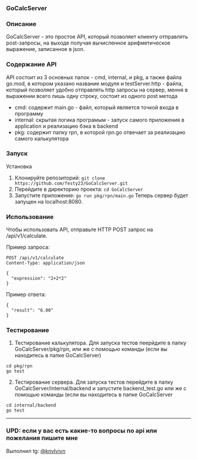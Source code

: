 ### GoCalcServer
### Описание

GoCalcServer - это простое API, который позволяет клиенту отправлять post-запросы, на выходе получая вычисленное арифметическое выражение, записанное в json.


### Содержание API

API состоит из 3 основных папок - cmd, internal, и pkg, а также файла go.mod, в котором указано название модуля и testServer.http - файла, 
который позволяет удобно отправлять http запросы на сервер, мення
в выражении всего лишь одну строку, состоит из одного post метода
- cmd:
  содержит main.go - файл, который является точкой входа в программу
- internal:
  cкрытая логика програмым - запуск самого приложения в application и реализацию бэка в backend
- pkg:
  содержит папку rpn, в которой rpn.go отвечает за реализацию самого калькулятора

### Запуск

Установка
1. Клонируйте репозиторий: ```git clone https://github.com/festy23/GoCalcServer.git```
2. Перейдите в директорию проекта: ```cd GoCalcServer```
3. Запустите приложение: ```go run pkg/rpn/main.go```
Теперь сервер будет запущен на localhost:8080.

### Использование

Чтобы использовать API, отправьте HTTP POST запрос на /api/v1/calculate.

Пример запроса:
```
POST /api/v1/calculate
Content-Type: application/json

{
  "expression": "2+2*2"
}
```
Пример ответа:
```
{
  "result": "6.00"
}
```

### Тестирование

1. Тестирование калькулятора. Для запуска тестов пеерйдите в папку GoCalcServer/pkg/rpn, или же с помощью команды (если вы находитесь в папке GoCalcServer)
```
cd pkg/rpn
go test
```
2. Тестирование сервера. Для запуска тестов перейдите в папку GoCalcServer/internal/backend и запустите backend_test.go или же с помощью команды (если вы находитесь в папке GoCalcServer
```
cd internal/backend
go test
```
------------------------------------------------------------------------------------
### UPD: если у вас есть какие-то вопросы по api или пожелания пишите мне
Выполнил tg: [@knvlvivn](https://t.me/knvlvivn)
